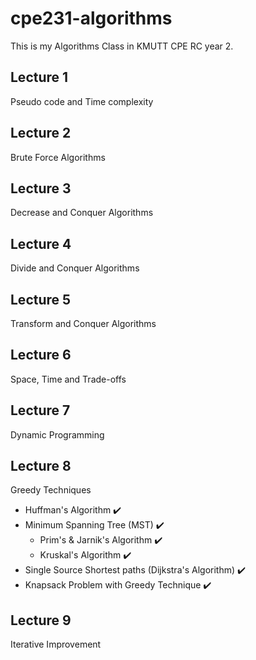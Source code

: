 # cpe231-algorithms
This is my Algorithms Class in KMUTT CPE RC year 2. 


## Lecture 1
Pseudo code and Time complexity

## Lecture 2
Brute Force Algorithms

## Lecture 3
Decrease and Conquer Algorithms

## Lecture 4
Divide and Conquer Algorithms

## Lecture 5
Transform and Conquer Algorithms

## Lecture 6
Space, Time and Trade-offs

## Lecture 7
Dynamic Programming

## Lecture 8
Greedy Techniques
- Huffman's Algorithm ✔️
- Minimum Spanning Tree (MST)  ✔️
  - Prim's & Jarnik's Algorithm ✔️
  - Kruskal's Algorithm ✔️
- Single Source Shortest paths (Dijkstra's Algorithm) ✔️
- Knapsack Problem with Greedy Technique ✔️

## Lecture 9
Iterative Improvement
